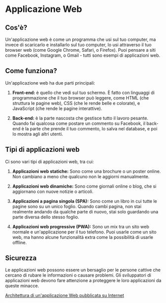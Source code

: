 
# Applicazione Web

## Cos'è?

Un'applicazione web è come un programma che usi sul tuo computer, ma invece di scaricarlo e installarlo sul tuo computer, lo usi attraverso il tuo browser web (come Google Chrome, Safari, o Firefox). Puoi pensare a siti come Facebook, Instagram, o Gmail - tutti sono esempi di applicazioni web.

## Come funziona?

Un'applicazione web ha due parti principali:

1.  **Front-end:**  è quello che vedi sul tuo schermo. È fatto con linguaggi di programmazione che il tuo browser può leggere, come HTML (che struttura le pagine web), CSS (che le rende belle e colorate), e JavaScript (che rende le pagine interattive).
    
2.  **Back-end:**  è la parte nascosta che gestisce tutto il lavoro pesante. Quando fai qualcosa come postare un commento su Facebook, il back-end è la parte che prende il tuo commento, lo salva nel database, e poi lo mostra agli altri utenti.
    

## Tipi di applicazioni web

Ci sono vari tipi di applicazioni web, tra cui:

1.  **Applicazioni web statiche:**  Sono come una brochure o un poster online. Non cambiano a meno che qualcuno non le aggiorni manualmente.
    
2.  **Applicazioni web dinamiche:**  Sono come giornali online o blog, che si aggiornano con nuove notizie o articoli.
    
3.  **Applicazioni a pagina singola (SPA):**  Sono come un libro in cui tutte le pagine sono su un unico foglio. Quando cambi pagina, non stai realmente andando da qualche parte di nuovo, stai solo guardando una parte diversa dello stesso foglio.
    
4.  **Applicazioni web progressive (PWA):**  Sono un mix tra un sito web normale e un'applicazione per il tuo telefono. Puoi usarle come un sito web, ma hanno alcune funzionalità extra come la possibilità di usarle offline.
    

## Sicurezza

Le applicazioni web possono essere un bersaglio per le persone cattive che cercano di rubare le informazioni o causare problemi. Gli sviluppatori di applicazioni web devono fare attenzione a proteggere le loro applicazioni da queste minacce.


[Architettura di un'applicazione Web pubblicata su Internet](./ArchitetturaWebConNuvoletta.svg)
